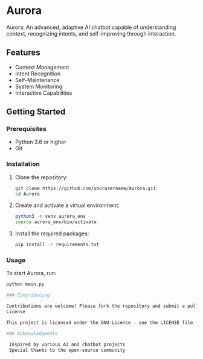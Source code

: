 # Aurora
Aurora: An advanced, adaptive AI chatbot capable of understanding context, recognizing intents, and self-improving through interaction.

## Features

- Context Management
- Intent Recognition
- Self-Maintenance
- System Monitoring
- Interactive Capabilities

## Getting Started

### Prerequisites

- Python 3.6 or higher
- Git

### Installation

1. Clone the repository:
   ```bash
   git clone https://github.com/yourusername/Aurora.git
   cd Aurora

2. Create and activate a virtual environment:
   ```bash
   python3 -m venv aurora_env
   source aurora_env/bin/activate

4. Install the required packages:
   ```bash
   pip install -r requirements.txt

### Usage

   To start Aurora, run:
   ```bash
   python main.py

### Contributing

Contributions are welcome! Please fork the repository and submit a pull request.
License

This project is licensed under the GNU License - see the LICENSE file for details.

### Acknowledgments

    Inspired by various AI and chatbot projects
    Special thanks to the open-source community
